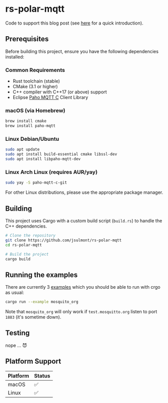 # rs-polar-mqtt

Code to support this blog post (see [here](intro.md) for a quick introduction).


## Prerequisites

Before building this project, ensure you have the following dependencies installed:

### Common Requirements
- Rust toolchain (stable)
- CMake (3.1 or higher)
- C++ compiler with C++17 (or above) support
- Eclipse [Paho MQTT C](https://github.com/eclipse-paho/paho.mqtt.c) Client Library

### macOS (via Homebrew)
```bash
brew install cmake
brew install paho-mqtt
```

### Linux Debian/Ubuntu
```bash
sudo apt update
sudo apt install build-essential cmake libssl-dev
sudo apt install libpaho-mqtt-dev
```

### Linux Arch Linux (requires AUR/yay)
```bash
sudo yay -S paho-mqtt-c-git
```

For other Linux distributions, please use the appropriate package manager.

## Building

This project uses Cargo with a custom build script (`build.rs`) to handle the C++ dependencies.

```bash
# Clone the repository
git clone https://github.com/jsulmont/rs-polar-mqtt
cd rs-polar-mqtt

# Build the project
cargo build
```

## Running the examples

There are currently 3 [examples](examples) which you should be able to run with crgo as usual:

```bash
cargo run --example mosquito_org

```
Note that `mosquito_org` will only work if `test.mosquitto.org` listen to port `1883` (it's sometime down).

## Testing

nope ... 😈



## Platform Support

| Platform | Status |
|----------|--------|
| macOS    | ✅     |
| Linux    | ✅     |



